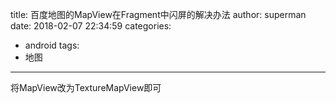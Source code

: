 title: 百度地图的MapView在Fragment中闪屏的解决办法
author: superman
date: 2018-02-07 22:34:59
categories:
- android
tags:
- 地图
---
将MapView改为TextureMapView即可